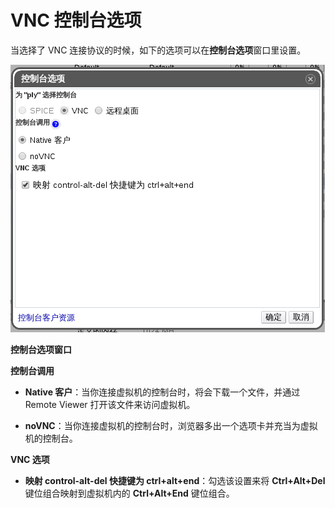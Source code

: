 # VNC 控制台选项

当选择了 VNC 连接协议的时候，如下的选项可以在**控制台选项**窗口里设置。

![控制台选项窗口](../../images/vm-console-options-vnc.png)

**控制台选项窗口**

**控制台调用**

* **Native 客户**：当你连接虚拟机的控制台时，将会下载一个文件，并通过 Remote Viewer 打开该文件来访问虚拟机。

* **noVNC**：当你连接虚拟机的控制台时，浏览器多出一个选项卡并充当为虚拟机的控制台。

**VNC 选项**

* **映射 control-alt-del 快捷键为 ctrl+alt+end**：勾选该设置来将 **Ctrl+Alt+Del** 键位组合映射到虚拟机内的 **Ctrl+Alt+End** 键位组合。

